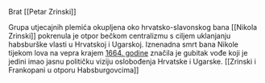 Brat [[Petar Zrinski]]

Grupa utjecajnih plemića okupljena oko hrvatsko-slavonskog bana [[Nikola Zrinski]] pokrenula je otpor bečkom centralizmu s ciljem uklanjanju habsburške vlasti u Hrvatskoj i Ugarskoj. 
Iznenadna smrt bana Nikole tijekom lova na vepra krajem <u>1664. godine</u> značila je gubitak vođe koji je jedini imao jasnu političku viziju oslobođenja Hrvatske i Ugarske. [[Zrinski i Frankopani u otporu Habsburgovcima]]
